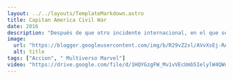 ```yaml
---
layout: ../../layouts/TemplateMarkdown.astro
title: Capitan America Civil War
date: 2016
description: "Después de que otro incidente internacional, en el que se ven envueltos los Vengadores, produzca daños colaterales, la presión política obliga a poner en marcha un sistema para depurar responsabilidades."
image:
  url: "https://blogger.googleusercontent.com/img/b/R29vZ2xl/AVvXsEj-RAeiOFo-cUToLGHvwa8DNY9K8_Vvd3mNlPIhJkXCgNmVXN5ba2kCBeHFYss97AVcr0l9FTGlQSVyHVgXsf8K2NZlnGk9Lin2xAMKovuYXL9Yne732l5Kn3O13U2Aouilb7hpPE2O2xd5/s320/images.jpg"
  alt: title
tags: ["Accion", " Multiverso Marvel"]
video: "https://drive.google.com/file/d/1HQYGzgFW_Mv1vVEcUmb5IelylW4QWu7u/preview"
---
```

